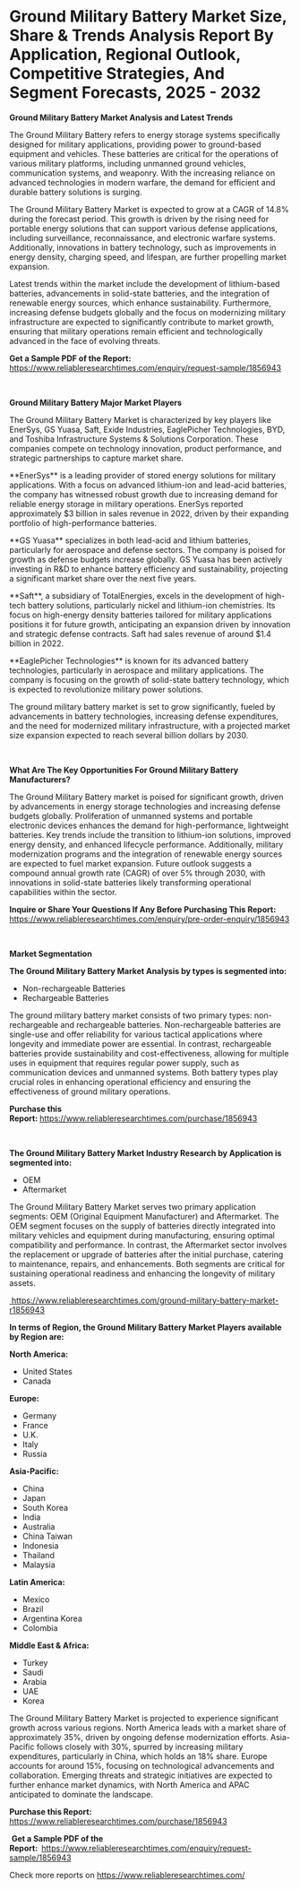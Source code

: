 <p><h1>Ground Military Battery Market Size, Share & Trends Analysis Report By Application, Regional Outlook, Competitive Strategies, And Segment Forecasts, 2025 - 2032</h1></p><p><strong>Ground Military Battery Market Analysis and Latest Trends</strong></p>
<p><p>The Ground Military Battery refers to energy storage systems specifically designed for military applications, providing power to ground-based equipment and vehicles. These batteries are critical for the operations of various military platforms, including unmanned ground vehicles, communication systems, and weaponry. With the increasing reliance on advanced technologies in modern warfare, the demand for efficient and durable battery solutions is surging.</p><p>The Ground Military Battery Market is expected to grow at a CAGR of 14.8% during the forecast period. This growth is driven by the rising need for portable energy solutions that can support various defense applications, including surveillance, reconnaissance, and electronic warfare systems. Additionally, innovations in battery technology, such as improvements in energy density, charging speed, and lifespan, are further propelling market expansion.</p><p>Latest trends within the market include the development of lithium-based batteries, advancements in solid-state batteries, and the integration of renewable energy sources, which enhance sustainability. Furthermore, increasing defense budgets globally and the focus on modernizing military infrastructure are expected to significantly contribute to market growth, ensuring that military operations remain efficient and technologically advanced in the face of evolving threats.</p></p>
<p><strong>Get a Sample PDF of the Report:&nbsp;</strong> <a href="https://www.reliableresearchtimes.com/enquiry/request-sample/1856943?utm_campaign=3227&utm_medium=2&utm_source=Github&utm_content=ia&utm_term=27032025&utm_id=ground-military-battery">https://www.reliableresearchtimes.com/enquiry/request-sample/1856943</a></p>
<p>&nbsp;</p>
<p><strong>Ground Military Battery Major Market Players</strong></p>
<p><p>The Ground Military Battery Market is characterized by key players like EnerSys, GS Yuasa, Saft, Exide Industries, EaglePicher Technologies, BYD, and Toshiba Infrastructure Systems & Solutions Corporation. These companies compete on technology innovation, product performance, and strategic partnerships to capture market share.</p><p>**EnerSys** is a leading provider of stored energy solutions for military applications. With a focus on advanced lithium-ion and lead-acid batteries, the company has witnessed robust growth due to increasing demand for reliable energy storage in military operations. EnerSys reported approximately $3 billion in sales revenue in 2022, driven by their expanding portfolio of high-performance batteries.</p><p>**GS Yuasa** specializes in both lead-acid and lithium batteries, particularly for aerospace and defense sectors. The company is poised for growth as defense budgets increase globally. GS Yuasa has been actively investing in R&D to enhance battery efficiency and sustainability, projecting a significant market share over the next five years.</p><p>**Saft**, a subsidiary of TotalEnergies, excels in the development of high-tech battery solutions, particularly nickel and lithium-ion chemistries. Its focus on high-energy density batteries tailored for military applications positions it for future growth, anticipating an expansion driven by innovation and strategic defense contracts. Saft had sales revenue of around $1.4 billion in 2022.</p><p>**EaglePicher Technologies** is known for its advanced battery technologies, particularly in aerospace and military applications. The company is focusing on the growth of solid-state battery technology, which is expected to revolutionize military power solutions.</p><p>The ground military battery market is set to grow significantly, fueled by advancements in battery technologies, increasing defense expenditures, and the need for modernized military infrastructure, with a projected market size expansion expected to reach several billion dollars by 2030.</p></p>
<p>&nbsp;</p>
<p><strong>What Are The Key Opportunities For Ground Military Battery Manufacturers?</strong></p>
<p><p>The Ground Military Battery market is poised for significant growth, driven by advancements in energy storage technologies and increasing defense budgets globally. Proliferation of unmanned systems and portable electronic devices enhances the demand for high-performance, lightweight batteries. Key trends include the transition to lithium-ion solutions, improved energy density, and enhanced lifecycle performance. Additionally, military modernization programs and the integration of renewable energy sources are expected to fuel market expansion. Future outlook suggests a compound annual growth rate (CAGR) of over 5% through 2030, with innovations in solid-state batteries likely transforming operational capabilities within the sector.</p></p>
<p><strong>Inquire or Share Your Questions If Any Before Purchasing This Report:</strong> <a href="https://www.reliableresearchtimes.com/enquiry/pre-order-enquiry/1856943?utm_campaign=3227&utm_medium=2&utm_source=Github&utm_content=ia&utm_term=27032025&utm_id=ground-military-battery">https://www.reliableresearchtimes.com/enquiry/pre-order-enquiry/1856943</a></p>
<p>&nbsp;</p>
<p><strong>Market Segmentation</strong></p>
<p><strong>The Ground Military Battery Market Analysis by types is segmented into:</strong></p>
<p><ul><li>Non-rechargeable Batteries</li><li>Rechargeable Batteries</li></ul></p>
<p><p>The ground military battery market consists of two primary types: non-rechargeable and rechargeable batteries. Non-rechargeable batteries are single-use and offer reliability for various tactical applications where longevity and immediate power are essential. In contrast, rechargeable batteries provide sustainability and cost-effectiveness, allowing for multiple uses in equipment that requires regular power supply, such as communication devices and unmanned systems. Both battery types play crucial roles in enhancing operational efficiency and ensuring the effectiveness of ground military operations.</p></p>
<p><strong>Purchase this Report:&nbsp;</strong><a href="https://www.reliableresearchtimes.com/purchase/1856943?utm_campaign=3227&utm_medium=2&utm_source=Github&utm_content=ia&utm_term=27032025&utm_id=ground-military-battery">https://www.reliableresearchtimes.com/purchase/1856943</a></p>
<p>&nbsp;</p>
<p><strong>The Ground Military Battery Market Industry Research by Application is segmented into:</strong></p>
<p><ul><li>OEM</li><li>Aftermarket</li></ul></p>
<p><p>The Ground Military Battery Market serves two primary application segments: OEM (Original Equipment Manufacturer) and Aftermarket. The OEM segment focuses on the supply of batteries directly integrated into military vehicles and equipment during manufacturing, ensuring optimal compatibility and performance. In contrast, the Aftermarket sector involves the replacement or upgrade of batteries after the initial purchase, catering to maintenance, repairs, and enhancements. Both segments are critical for sustaining operational readiness and enhancing the longevity of military assets.</p></p>
<p><a href="https://www.reliableresearchtimes.com/ground-military-battery-market-r1856943?utm_campaign=3227&utm_medium=2&utm_source=Github&utm_content=ia&utm_term=27032025&utm_id=ground-military-battery">&nbsp;https://www.reliableresearchtimes.com/ground-military-battery-market-r1856943</a></p>
<p><strong>In terms of Region, the Ground Military Battery Market Players available by Region are:</strong></p>
<p>
    <p> <strong> North America: </strong>
        <ul>
            <li>United States</li>
            <li>Canada</li>
        </ul>
        </p> 
    <p> <strong> Europe: </strong>
        <ul>
            <li>Germany</li>
            <li>France</li>
            <li>U.K.</li>
            <li>Italy</li>
            <li>Russia</li>
        </ul>
        </p> 
    <p> <strong> Asia-Pacific: </strong>
        <ul>
            <li>China</li>
            <li>Japan</li>
            <li>South Korea</li>
            <li>India</li>
            <li>Australia</li>
            <li>China Taiwan</li>
            <li>Indonesia</li>
            <li>Thailand</li>
            <li>Malaysia</li>
        </ul>
        </p> 
    <p> <strong> Latin America: </strong>
        <ul>
            <li>Mexico</li>
            <li>Brazil</li>
            <li>Argentina Korea</li>
            <li>Colombia</li>
        </ul>
        </p> 
    <p> <strong> Middle East & Africa: </strong>
        <ul>
            <li>Turkey</li>
            <li>Saudi</li>
            <li>Arabia</li>
            <li>UAE</li>
            <li>Korea</li>
        </ul>
    </p>
    </p>
<p><p>The Ground Military Battery Market is projected to experience significant growth across various regions. North America leads with a market share of approximately 35%, driven by ongoing defense modernization efforts. Asia-Pacific follows closely with 30%, spurred by increasing military expenditures, particularly in China, which holds an 18% share. Europe accounts for around 15%, focusing on technological advancements and collaboration. Emerging threats and strategic initiatives are expected to further enhance market dynamics, with North America and APAC anticipated to dominate the landscape.</p></p>
<p><strong>Purchase this Report: </strong><a href="https://www.reliableresearchtimes.com/purchase/1856943?utm_campaign=3227&utm_medium=2&utm_source=Github&utm_content=ia&utm_term=27032025&utm_id=ground-military-battery">https://www.reliableresearchtimes.com/purchase/1856943</a></p>
<p>&nbsp;<strong>Get a Sample PDF of the Report:&nbsp;&nbsp;</strong><a href="https://www.reliableresearchtimes.com/enquiry/request-sample/1856943?utm_campaign=3227&utm_medium=2&utm_source=Github&utm_content=ia&utm_term=27032025&utm_id=ground-military-battery">https://www.reliableresearchtimes.com/enquiry/request-sample/1856943</a></p>
<p><strong></strong></p>
<p>Check more reports on <a href="https://www.reliableresearchtimes.com/?utm_campaign=3227&utm_medium=2&utm_source=Github&utm_content=ia&utm_term=27032025&utm_id=ground-military-battery">https://www.reliableresearchtimes.com/</a></p>